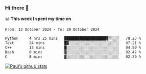 ### Hi there 👋

📊 **This week I spent my time on**
<!--START_SECTION:waka-->

```txt
From: 13 October 2024 - To: 20 October 2024

Python     4 hrs 25 mins   ███████████████████▓░░░░░   78.23 %
Text       24 mins         █▓░░░░░░░░░░░░░░░░░░░░░░░   07.21 %
C++        15 mins         █░░░░░░░░░░░░░░░░░░░░░░░░   04.50 %
Bash       8 mins          ▓░░░░░░░░░░░░░░░░░░░░░░░░   02.42 %
C          8 mins          ▓░░░░░░░░░░░░░░░░░░░░░░░░   02.39 %
```

<!--END_SECTION:waka-->


[![Paul's github stats](https://github-readme-stats.vercel.app/api?username=mickeyouyou&theme=dracula&show_icons=true)](https://github.com/anuraghazra/github-readme-stats)
